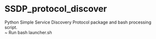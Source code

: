 # SSDP_protocol_discover
Python Simple Service Discovery Protocol package and bash processing script.  
~ Run bash launcher.sh  
